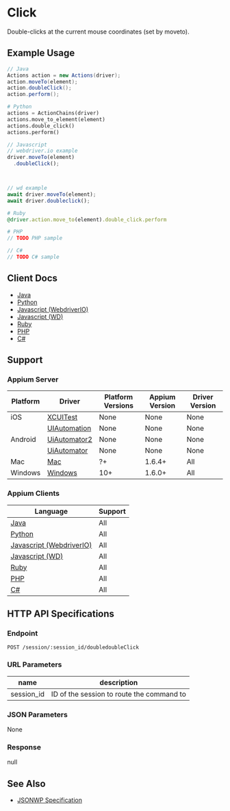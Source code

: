 # Click

Double-clicks at the current mouse coordinates (set by moveto).
## Example Usage

```java
// Java
Actions action = new Actions(driver);
action.moveTo(element);
action.doubleClick();
action.perform();

```

```python
# Python
actions = ActionChains(driver)
actions.move_to_element(element)
actions.double_click()
actions.perform()

```

```javascript
// Javascript
// webdriver.io example
driver.moveTo(element)
  .doubleClick();



// wd example
await driver.moveTo(element);
await driver.doubleclick();

```

```ruby
# Ruby
@driver.action.move_to(element).double_click.perform

```

```php
# PHP
// TODO PHP sample

```

```csharp
// C#
// TODO C# sample

```



## Client Docs

 * [Java](https://seleniumhq.github.io/selenium/docs/api/java/org/openqa/selenium/interactions/Actions.html#doubleClick--) 
 * [Python](http://selenium-python.readthedocs.io/api.html#selenium.webdriver.common.action_chains.ActionChains.double_click) 
 * [Javascript (WebdriverIO)](http://webdriver.io/api/action/doubleClick.html) 
 * [Javascript (WD)](https://github.com/admc/wd/blob/master/lib/commands.js#L1686) 
 * [Ruby](http://www.rubydoc.info/gems/selenium-webdriver/Selenium/WebDriver/ActionBuilder:double_click) 
 * [PHP](https://github.com/appium/php-client/) 
 * [C#](https://github.com/appium/appium-dotnet-driver/) 

## Support

### Appium Server

|Platform|Driver|Platform Versions|Appium Version|Driver Version|
|--------|----------------|------|--------------|--------------|
| iOS | [XCUITest](/docs/en/drivers/ios-xcuitest.md) | None | None | None |
|  | [UIAutomation](/docs/en/drivers/ios-uiautomation.md) | None | None | None |
| Android | [UiAutomator2](/docs/en/drivers/android-uiautomator2.md) | None | None | None |
|  | [UiAutomator](/docs/en/drivers/android-uiautomator.md) | None | None | None |
| Mac | [Mac](/docs/en/drivers/mac.md) | ?+ | 1.6.4+ | All |
| Windows | [Windows](/docs/en/drivers/windows.md) | 10+ | 1.6.0+ | All |

### Appium Clients 

|Language|Support|
|--------|-------|
|[Java](https://github.com/appium/java-client/releases/latest)| All |
|[Python](https://github.com/appium/python-client/releases/latest)| All |
|[Javascript (WebdriverIO)](http://webdriver.io/index.html)| All |
|[Javascript (WD)](https://github.com/admc/wd/releases/latest)| All |
|[Ruby](https://github.com/appium/ruby_lib/releases/latest)| All |
|[PHP](https://github.com/appium/php-client/releases/latest)| All |
|[C#](https://github.com/appium/appium-dotnet-driver/releases/latest)| All |

## HTTP API Specifications

### Endpoint

`POST /session/:session_id/doubledoubleClick`

### URL Parameters

|name|description|
|----|-----------|
|session_id|ID of the session to route the command to|

### JSON Parameters

None

### Response

null

## See Also

* [JSONWP Specification](https://github.com/SeleniumHQ/selenium/wiki/JsonWireProtocol#sessionsessioniddoubledoubleClick)
